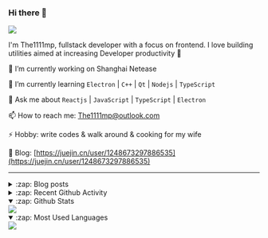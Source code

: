 ### Hi there 👋

![](https://komarev.com/ghpvc/?username=1111mp&color=green)

I'm The1111mp, fullstack developer with a focus on frontend. I love building utilities aimed at increasing Developer productivity 🙌

🔭 I’m currently working on Shanghai Netease

🌱 I’m currently learning `Electron` | `C++` | `Qt` | `Nodejs` | `TypeScript`

💬 Ask me about `Reactjs` | `JavaScript` | `TypeScript` | `Electron`

📫 How to reach me: <a href="mailto:The1111mp@outlook.com">The1111mp@outlook.com</a>

⚡ Hobby: write codes & walk around & cooking for my wife

📖 Blog: [https://juejin.cn/user/1248673297886535](https://juejin.cn/user/1248673297886535)

***

<details>
  <summary>:zap: Blog posts</summary>

  - [使用 nvm-desktop 轻松安装和管理多个 node 版本](https://juejin.cn/post/7267791228872179727)
  - [Electron 中集成 SQLite3 数据库的最佳实践](https://juejin.cn/post/7202807471881306172)
  - [从0开发IM，单聊群聊在线离线消息以及消息的已读未读功能](https://juejin.cn/post/7202583557751865401)
  - [Electron（网页）中实现接近微信消息发送体验的消息输入框及界面](https://juejin.cn/post/7252505446396575781)
  - [Qt中基于QWebEngineView和QWebChannel实现与web的交互](https://juejin.cn/post/7238423148555501629)
</details>

<details>
  <summary>:zap: Recent Github Activity</summary>

  <!--START_SECTION:activity-->
1. 🗣 Commented on [#32](https://github.com/1111mp/nvm-desktop/issues/32#issuecomment-1841997844) in [1111mp/nvm-desktop](https://github.com/1111mp/nvm-desktop)
2. 🗣 Commented on [#32](https://github.com/1111mp/nvm-desktop/issues/32#issuecomment-1841994507) in [1111mp/nvm-desktop](https://github.com/1111mp/nvm-desktop)
3. 🗣 Commented on [#31](https://github.com/1111mp/nvm-desktop/issues/31#issuecomment-1838167557) in [1111mp/nvm-desktop](https://github.com/1111mp/nvm-desktop)
4. 🗣 Commented on [#31](https://github.com/1111mp/nvm-desktop/issues/31#issuecomment-1838158368) in [1111mp/nvm-desktop](https://github.com/1111mp/nvm-desktop)
5. 🗣 Commented on [#30](https://github.com/1111mp/nvm-desktop/issues/30#issuecomment-1833295797) in [1111mp/nvm-desktop](https://github.com/1111mp/nvm-desktop)
6. 🗣 Commented on [#30](https://github.com/1111mp/nvm-desktop/issues/30#issuecomment-1833078443) in [1111mp/nvm-desktop](https://github.com/1111mp/nvm-desktop)
7. 🗣 Commented on [#23](https://github.com/1111mp/nvm-desktop/issues/23#issuecomment-1833014265) in [1111mp/nvm-desktop](https://github.com/1111mp/nvm-desktop)
8. 🗣 Commented on [#237](https://github.com/pacocoursey/next-themes/issues/237#issuecomment-1828329495) in [pacocoursey/next-themes](https://github.com/pacocoursey/next-themes)
9. 🔒 Closed issue [#1](https://github.com/1111mp/1111mp/issues/1) in [1111mp/1111mp](https://github.com/1111mp/1111mp)
10. ❗ Opened issue [#1](https://github.com/1111mp/1111mp/issues/1) in [1111mp/1111mp](https://github.com/1111mp/1111mp)
  <!--END_SECTION:activity-->
</details>

<details open>
  <summary>:zap: Github Stats</summary>

  <img align="center" src="https://github-readme-stats-sigma-five.vercel.app/api?username=1111mp&show_icons=true&hide_border=true&theme=gruvbox" />
</details>

<details open>
  <summary>:zap: Most Used Languages</summary>

  <img align="center" src="https://github-readme-stats-sigma-five.vercel.app/api/top-langs/?username=1111mp&layout=compact&show_icons=true&hide_border=true&theme=gruvbox" />
</details>


<!--
**1111mp/1111mp** is a ✨ _special_ ✨ repository because its `README.md` (this file) appears on your GitHub profile.

Here are some ideas to get you started:

- 🔭 I’m currently working on ...
- 🌱 I’m currently learning ...
- 👯 I’m looking to collaborate on ...
- 🤔 I’m looking for help with ...
- 💬 Ask me about ...
- 📫 How to reach me: ...
- 😄 Pronouns: ...
- ⚡ Fun fact: ...
-->
